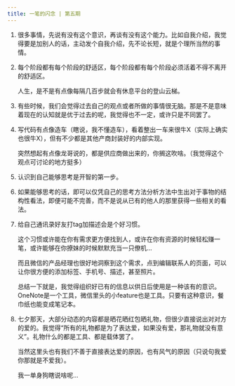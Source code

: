 ```yaml
---
title: 一笔的闪念 | 第五期 
---
```


1. 很多事情，先说有没有这个意识，再谈有没有这个能力。比如自我介绍，我觉得要是加别人的话，主动发个自我介绍，先不论长短，就是个理所当然的事情。

2. 每个阶段都有每个阶段的舒适区，每个阶段都有每个阶段必须活着不得不离开的舒适区。

   人生，是不是有点像每隔几百步就会有休息平台的登山云梯。

3. 有些时候，我们会觉得过去自己的观点或者所做的事情很无脑。那是不是意味着现在的认知就是优于过去的呢，我觉得也不一定，或许只是不同罢了。

4. 写代码有点像造车（瞎说，我不懂造车），看着整出一车来很牛X（实际上确实也很牛X），但有不少都是其他产商封装好的内部实现。
    
   突然想起有点像龙哥说的，都是供应商做出来的，你搁这吹啥。（我觉得这个观点可讨论的地方挺多）
   
5. 认识到自己能够思考是开智的第一步。

6. 如果能够思考的话，即可以仅凭自己的思考方法分析方法中生出对于事物的结构性看法，即便可能不完善，而不是说从已有的他人的那里获得一些相关的看法。

7. 给自己通讯录好友打tag加描述会是个好习惯。
   
   这个习惯或许能在你有需求更方便找到人，或许在你有资源的时候轻松赚一笔，或许能够在你撩妹的时候默默充当一只僚机…
   
   而且微信的产品经理也很好地洞察到这个需求，点到编辑联系人的页面，可以让你很方便的添加标签、手机号、描述，甚至照片。
   
   总结一下就是，我觉得组织好已有的信息以供日后使用是一种该有的意识。OneNote是一个工具，微信里头的小feature也是工具。只要有这种意识，餐巾纸也能变成笔记本。
   
8. 七夕那天，大部分动态的内容都是晒花晒红包晒礼物，但很少直接说出对对方的爱的。我觉得“所有的礼物都是为了表达爱，如果没有爱，那礼物就没有意义”。礼物什么的都是工具、都是载体罢了。
 
   当然这里头也有我们不善于直接表达爱的原因，也有风气的原因（只说句我爱你那就是不爱我）。

   我一单身狗瞎说啥呢...

<CommonFooter-ForIdea></CommonFooter-ForIdea>